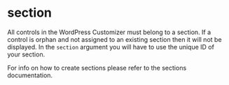 # section

All controls in the WordPress Customizer must belong to a section. If a control is orphan and not assigned to an existing section then it will not be displayed. In the `section` argument you will have to use the unique ID of your section.

For info on how to create sections please refer to the sections documentation.
